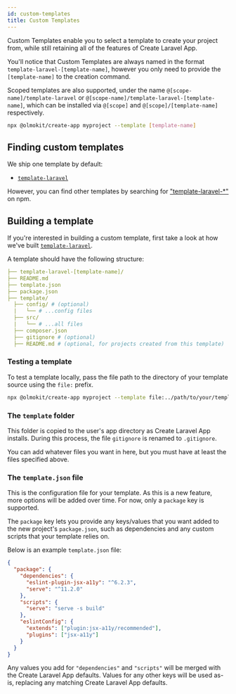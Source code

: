```yaml
---
id: custom-templates
title: Custom Templates
---
```


Custom Templates enable you to select a template to create your project from, while still retaining all of the features of Create Laravel App.

You'll notice that Custom Templates are always named in the format `template-laravel-[template-name]`, however you only need to provide the `[template-name]` to the creation command.

Scoped templates are also supported, under the name `@[scope-name]/template-laravel` or `@[scope-name]/template-laravel-[template-name]`, which can be installed via `@[scope]` and `@[scope]/[template-name]` respectively.

```sh
npx @olmokit/create-app myproject --template [template-name]
```

## Finding custom templates

We ship one template by default:

- [`template-laravel`](https://github.com/olmokit/olmokit/-/tree/main/packages/template-laravel)

However, you can find other templates by searching for ["template-laravel-\*"](https://www.npmjs.com/search?q=template-laravel-*) on npm.

## Building a template

If you're interested in building a custom template, first take a look at how we've built [`template-laravel`](https://github.com/olmokit/olmokit/-/tree/main/packages/template-laravel).

A template should have the following structure:

```yaml
├── template-laravel-[template-name]/
├── README.md
├── template.json
├── package.json
├── template/
  ├── config/ # (optional)
  |   └── # ...config files
  ├── src/
  |   └── # ...all files
  ├── composer.json
  ├── gitignore # (optional)
  ├── README.md # (optional, for projects created from this template)
```

### Testing a template

To test a template locally, pass the file path to the directory of your template source using the `file:` prefix.

```sh
npx @olmokit/create-app myproject --template file:../path/to/your/template/template-laravel-[template-name]
```

### The `template` folder

This folder is copied to the user's app directory as Create Laravel App installs. During this process, the file `gitignore` is renamed to `.gitignore`.

You can add whatever files you want in here, but you must have at least the files specified above.

### The `template.json` file

This is the configuration file for your template. As this is a new feature, more options will be added over time. For now, only a `package` key is supported.

The `package` key lets you provide any keys/values that you want added to the new project's `package.json`, such as dependencies and any custom scripts that your template relies on.

Below is an example `template.json` file:

```json
{
  "package": {
    "dependencies": {
      "eslint-plugin-jsx-a11y": "^6.2.3",
      "serve": "^11.2.0"
    },
    "scripts": {
      "serve": "serve -s build"
    },
    "eslintConfig": {
      "extends": ["plugin:jsx-a11y/recommended"],
      "plugins": ["jsx-a11y"]
    }
  }
}
```

Any values you add for `"dependencies"` and `"scripts"` will be merged with the Create Laravel App defaults. Values for any other keys will be used as-is, replacing any matching Create Laravel App defaults.
